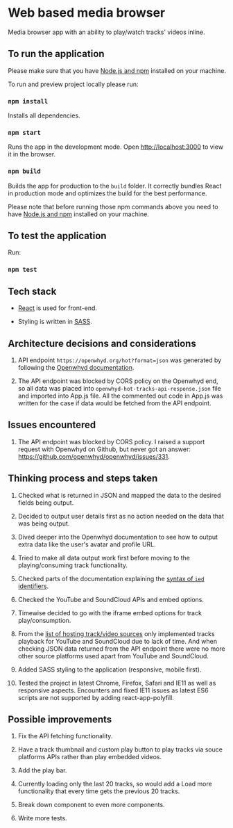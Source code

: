 # Web based media browser

Media browser app with an ability to play/watch tracks' videos inline.

## To run the application

Please make sure that you have [Node.js and npm](https://nodejs.org/en/download/) installed on your machine. 

To run and preview project locally please run:

### `npm install`

Installs all dependencies.

### `npm start`

Runs the app in the development mode.
Open [http://localhost:3000](http://localhost:3000) to view it in the browser.

### `npm build`

Builds the app for production to the `build` folder.
It correctly bundles React in production mode and optimizes the build for the best performance.

Please note that before running those npm commands above you need to have [Node.js and npm](https://nodejs.org/en/download/) installed on your machine. 

## To test the application

Run: 

### `npm test`

## Tech stack

* [React](https://reactjs.org/docs/getting-started.html) is used for front-end.

* Styling is written in [SASS](https://sass-lang.com/guide).

## Architecture decisions and considerations

1. API endpoint `https://openwhyd.org/hot?format=json` was generated by following the [Openwhyd documentation](https://openwhyd.github.io/openwhyd/API#hot-tracks).

1. The API endpoint was blocked by CORS policy on the Openwhyd end, so all data was placed into `openwhyd-hot-tracks-api-response.json` file and imported into App.js file. All the commented out code in App.js was written for the case if data would be fetched from the API endpoint.

## Issues encountered

1. The API endpoint was blocked by CORS policy. I raised a support request with Openwhyd on Github, but never got an answer: https://github.com/openwhyd/openwhyd/issues/331.

## Thinking process and steps taken

1. Checked what is returned in JSON and mapped the data to the desired fields being output.

1. Decided to output user details first as no action needed on the data that was being output.

1. Dived deeper into the Openwhyd documentation to see how to output extra data like the user's avatar and profile URL.

1. Tried to make all data output work first before moving to the playing/consuming track functionality.

1. Checked parts of the documentation explaining the [syntax of `ied` identifiers](https://openwhyd.github.io/openwhyd/API#syntax-of-eid-identifiers).

1. Checked the YouTube and SoundCloud APIs and embed options.

1. Timewise decided to go with the iframe embed options for track play/consumption.

1. From the [list of hosting track/video sources](https://openwhyd.github.io/openwhyd/API#syntax-of-eid-identifiers) only implemented tracks playback for YouTube and SoundCloud due to lack of time. And when checking JSON data returned from the API endpoint there were no more other source platforms used apart from YouTube and SoundCloud.

1. Added SASS styling to the application (responsive, mobile first).

1. Tested the project in latest Chrome, Firefox, Safari and IE11 as well as responsive aspects. Encounters and fixed IE11 issues as latest ES6 scripts are not supported by adding react-app-polyfill.

## Possible improvements

1. Fix the API fetching functionality.
 
1. Have a track thumbnail and custom play button to play tracks via souce platforms APIs rather than play embedded videos.

1. Add the play bar.

1. Currently loading only the last 20 tracks, so would add a Load more functionality that every time gets the previous 20 tracks.

1. Break down <Track> component to even more components.

1. Write more tests.
